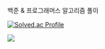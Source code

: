 백준  & 프로그래머스 알고리즘 풀이

[![Solved.ac Profile](http://mazassumnida.wtf/api/v2/generate_badge?boj=백준아이디)](https://solved.ac/imgyeong00/)

<img src="http://mazandi.herokuapp.com/api?handle=imgyeong00&theme=cold"/>
